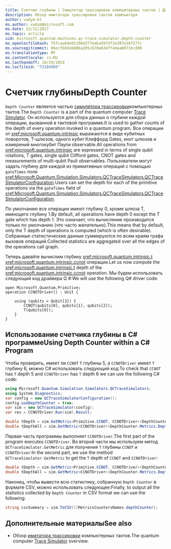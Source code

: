 ```yaml
---
title: Счетчик глубины | Симулятор трассировки компьютерных тактов | Документация Майкрософт
description: Обзор имитатора трассировки тактов компьютера
author: vadym-kl
ms.author: vadym@microsoft.com
ms.date: 12/11/2017
ms.topic: article
uid: microsoft.quantum.machines.qc-trace-simulator.depth-counter
ms.openlocfilehash: f5fcaa64e91290d377eeba597df2e307e187277c
ms.sourcegitcommit: 8becfb03eb60ba205c670a634ff4daa8071bcd06
ms.translationtype: MT
ms.contentlocale: ru-RU
ms.lasthandoff: 10/29/2019
ms.locfileid: "73184905"
---
```

# <a name="depth-counter"></a><span data-ttu-id="9ff1b-103">Счетчик глубины</span><span class="sxs-lookup"><span data-stu-id="9ff1b-103">Depth Counter</span></span>

<span data-ttu-id="9ff1b-104">`Depth Counter` является частью [симулятора трассировки](xref:microsoft.quantum.machines.qc-trace-simulator.intro)компьютерных тактов.</span><span class="sxs-lookup"><span data-stu-id="9ff1b-104">The `Depth Counter` is a part of the quantum computer [Trace Simulator](xref:microsoft.quantum.machines.qc-trace-simulator.intro).</span></span>
<span data-ttu-id="9ff1b-105">Он используется для сбора данных о глубине каждой операции, вызванной в тактовой программе.</span><span class="sxs-lookup"><span data-stu-id="9ff1b-105">It is used to gather counts of the depth of every operation invoked in a quantum program.</span></span> <span data-ttu-id="9ff1b-106">Все операции от <xref:microsoft.quantum.intrinsic> выражаются в виде кубитных поворотов, T-шлюзов, одного кубит Клиффорд Gates, кнот шлюзов и измерений многокубит Паули observable.</span><span class="sxs-lookup"><span data-stu-id="9ff1b-106">All operations from <xref:microsoft.quantum.intrinsic> are expressed in terms of single qubit rotations, T gates, single qubit Clifford gates, CNOT gates and measurements of multi-qubit Pauli observables.</span></span> <span data-ttu-id="9ff1b-107">Пользователи могут задать глубину для каждой из примитивных операций с помощью `gateTimes` поля <xref:Microsoft.Quantum.Simulation.Simulators.QCTraceSimulators.QCTraceSimulatorConfiguration>.</span><span class="sxs-lookup"><span data-stu-id="9ff1b-107">Users can set the depth for each of the primitive operations via the `gateTimes` field of <xref:Microsoft.Quantum.Simulation.Simulators.QCTraceSimulators.QCTraceSimulatorConfiguration>.</span></span>

<span data-ttu-id="9ff1b-108">По умолчанию все операции имеют глубину 0, кроме шлюза T, имеющего глубину 1.</span><span class="sxs-lookup"><span data-stu-id="9ff1b-108">By default, all operations have depth 0 except the T gate which has depth 1.</span></span> <span data-ttu-id="9ff1b-109">Это означает, что вычисление производится только по умолчанию (что часто желательно).</span><span class="sxs-lookup"><span data-stu-id="9ff1b-109">This means that by default, only the T depth of operations is computed (which is often desirable).</span></span> <span data-ttu-id="9ff1b-110">Собранные статистические данные суммируются по всем краям графа вызовов операций.</span><span class="sxs-lookup"><span data-stu-id="9ff1b-110">Collected statistics are aggregated over all the edges of the operations call graph.</span></span> 

<span data-ttu-id="9ff1b-111">Теперь давайте вычислим глубину <xref:microsoft.quantum.intrinsic.t> <xref:microsoft.quantum.intrinsic.ccnot> операции.</span><span class="sxs-lookup"><span data-stu-id="9ff1b-111">Let us now compute the <xref:microsoft.quantum.intrinsic.t> depth of the <xref:microsoft.quantum.intrinsic.ccnot> operation.</span></span> <span data-ttu-id="9ff1b-112">Мы будем использовать следующий код драйвера Q #:</span><span class="sxs-lookup"><span data-stu-id="9ff1b-112">We will use the following Q# driver code:</span></span> 

```qsharp
open Microsoft.Quantum.Primitive;
operation CCNOTDriver() : Unit {

    using (qubits = Qubit[3]) {
        CCNOT(qubits[0], qubits[1], qubits[2]);
        T(qubits[0]);
    }
}
```

## <a name="using-depth-counter-within-a-c-program"></a><span data-ttu-id="9ff1b-113">Использование счетчика глубины в C# программе</span><span class="sxs-lookup"><span data-stu-id="9ff1b-113">Using Depth Counter within a C# Program</span></span>

<span data-ttu-id="9ff1b-114">Чтобы проверить, имеет ли `CCNOT` `T` глубины 5, а `CCNOTDriver` имеет `T` глубину 6, можно C# использовать следующий код:</span><span class="sxs-lookup"><span data-stu-id="9ff1b-114">To check that `CCNOT` has `T` depth 5 and `CCNOTDriver` has `T` depth 6 we can use the following C# code:</span></span>

```csharp 
using Microsoft.Quantum.Simulation.Simulators.QCTraceSimulators;
using System.Diagnostics;
var config = new QCTraceSimulatorConfiguration();
config.useDepthCounter = true;
var sim = new QCTraceSimulator(config);
var res = CCNOTDriver.Run(sim).Result;

double tDepth = sim.GetMetric<Primitive.CCNOT, CCNOTDriver>(DepthCounter.Metrics.Depth);
double tDepthAll = sim.GetMetric<CCNOTDriver>(DepthCounter.Metrics.Depth);
```

<span data-ttu-id="9ff1b-115">Первая часть программы выполняет `CCNOTDriver`.</span><span class="sxs-lookup"><span data-stu-id="9ff1b-115">The first part of the program executes `CCNOTDriver`.</span></span> <span data-ttu-id="9ff1b-116">Во второй части мы используем метод `QCTraceSimulator.GetMetric` для получения `T` глубины `CCNOT` и `CCNOTDriver`:</span><span class="sxs-lookup"><span data-stu-id="9ff1b-116">In the second part, we use the method `QCTraceSimulator.GetMetric` to get the `T` depth of `CCNOT` and `CCNOTDriver`:</span></span> 

```csharp
double tDepth = sim.GetMetric<Primitive.CCNOT, CCNOTDriver>(DepthCounter.Metrics.Depth);
double tDepthAll = sim.GetMetric<CCNOTDriver>(DepthCounter.Metrics.Depth);
```

<span data-ttu-id="9ff1b-117">Наконец, чтобы вывести всю статистику, собранную `Depth Counter` в формате CSV, можно использовать следующее:</span><span class="sxs-lookup"><span data-stu-id="9ff1b-117">Finally, to output all the statistics collected by `Depth Counter` in CSV format we can use the following:</span></span>
```csharp
string csvSummary = sim.ToCSV()[MetricsCountersNames.depthCounter];
```

## <a name="see-also"></a><span data-ttu-id="9ff1b-118">Дополнительные материалы</span><span class="sxs-lookup"><span data-stu-id="9ff1b-118">See also</span></span> ##

- <span data-ttu-id="9ff1b-119">Обзор [имитатора трассировки](xref:microsoft.quantum.machines.qc-trace-simulator.intro) компьютерных тактов.</span><span class="sxs-lookup"><span data-stu-id="9ff1b-119">The quantum computer [Trace Simulator](xref:microsoft.quantum.machines.qc-trace-simulator.intro) overview.</span></span>

